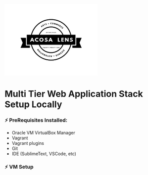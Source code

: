 [<img alt="acosalens" width="300px" src="https://github.com/jindalvishal09/AWS/blob/main/Resources/other/Acosa_logo.png" />](https://acosalens.com)

# Multi Tier Web Application Stack Setup Locally

### ⚡ PreRequisites Installed:
  * Oracle VM VirtualBox Manager
  * Vagrant
  * Vagrant plugins
  * Git
  * IDE (SublimeText, VSCode, etc)
  
  
### ⚡ VM Setup
